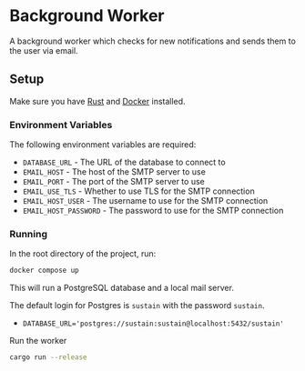 # Background Worker

A background worker which checks for new notifications and sends them to the user via email.

## Setup

Make sure you have [Rust](https://rustup.rs) and [Docker](https://www.docker.com/) installed.

### Environment Variables

The following environment variables are required:

- `DATABASE_URL` - The URL of the database to connect to
- `EMAIL_HOST` - The host of the SMTP server to use
- `EMAIL_PORT` - The port of the SMTP server to use
- `EMAIL_USE_TLS` - Whether to use TLS for the SMTP connection
- `EMAIL_HOST_USER` - The username to use for the SMTP connection
- `EMAIL_HOST_PASSWORD` - The password to use for the SMTP connection

### Running

In the root directory of the project, run:

```bash
docker compose up
```

This will run a PostgreSQL database and a local mail server.

The default login for Postgres is `sustain` with the password `sustain`.

- `DATABASE_URL='postgres://sustain:sustain@localhost:5432/sustain'`

Run the worker

```bash
cargo run --release
```